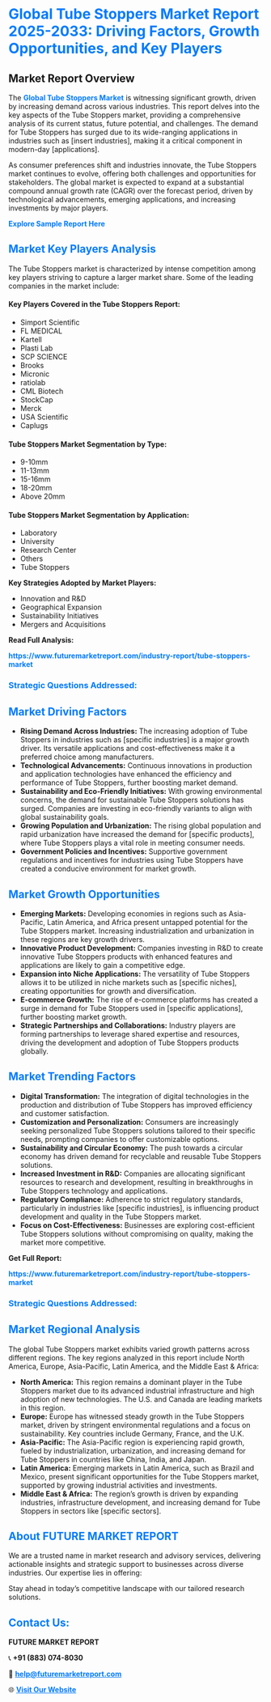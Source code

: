 <h1 style="color: #007BFF;">Global Tube Stoppers Market Report 2025-2033: Driving Factors, Growth Opportunities, and Key Players</h1>

<section id="overview">
<h2>Market Report Overview</h2>
<p>The <a href="https://www.futuremarketreport.com/industry-report/tube-stoppers-market" style="color: #007BFF; text-decoration: none;"><strong>Global Tube Stoppers Market</strong></a> is witnessing significant growth, driven by increasing demand across various industries. This report delves into the key aspects of the Tube Stoppers market, providing a comprehensive analysis of its current status, future potential, and challenges. The demand for Tube Stoppers has surged due to its wide-ranging applications in industries such as [insert industries], making it a critical component in modern-day [applications].</p>
<p>As consumer preferences shift and industries innovate, the Tube Stoppers market continues to evolve, offering both challenges and opportunities for stakeholders. The global market is expected to expand at a substantial compound annual growth rate (CAGR) over the forecast period, driven by technological advancements, emerging applications, and increasing investments by major players.</p>
</section>

<section id="overview">
<p><a href="https://www.futuremarketreport.com/request-sample/reportId=123504" style="color: #007BFF; text-decoration: none;"><strong>Explore Sample Report Here</strong></a></p>
</section>

<section id="key-players">
<h2 style="color: #007BFF;">Market Key Players Analysis</h2>
<p>The Tube Stoppers market is characterized by intense competition among key players striving to capture a larger market share. Some of the leading companies in the market include:</p>
<h4>Key Players Covered in the Tube Stoppers Report:</h4>
<ul><li>Simport Scientific</li><li>FL MEDICAL</li><li>Kartell</li><li>Plasti Lab</li><li>SCP SCIENCE</li><li>Brooks</li><li>Micronic</li><li>ratiolab</li><li>CML Biotech</li><li>StockCap</li><li>Merck</li><li>USA Scientific</li><li>Caplugs</li></ul>
<h4>Tube Stoppers Market Segmentation by Type:</h4>
<ul><li>9-10mm</li><li>11-13mm</li><li>15-16mm</li><li>18-20mm</li><li>Above 20mm</li></ul>

<h4>Tube Stoppers Market Segmentation by Application:</h4>
<ul><li>Laboratory</li><li>University</li><li>Research Center</li><li>Others</li><li>Tube Stoppers</li></ul>
<p><strong>Key Strategies Adopted by Market Players:</strong></p>
<ul>
<li>Innovation and R&D</li>
<li>Geographical Expansion</li>
<li>Sustainability Initiatives</li>
<li>Mergers and Acquisitions</li>
</ul>
</section>

<section>
<p><strong>Read Full Analysis: </strong></p><a href="https://www.futuremarketreport.com/industry-report/tube-stoppers-market" style="color: #007BFF; text-decoration: none;"><strong>https://www.futuremarketreport.com/industry-report/tube-stoppers-market</strong></a>
<h3 style="color: #007BFF;">Strategic Questions Addressed:</h3>
</section>

<section id="driving-factors">
<h2 style="color: #007BFF;">Market Driving Factors</h2>
<ul>
<li><strong>Rising Demand Across Industries:</strong> The increasing adoption of Tube Stoppers in industries such as [specific industries] is a major growth driver. Its versatile applications and cost-effectiveness make it a preferred choice among manufacturers.</li>
<li><strong>Technological Advancements:</strong> Continuous innovations in production and application technologies have enhanced the efficiency and performance of Tube Stoppers, further boosting market demand.</li>
<li><strong>Sustainability and Eco-Friendly Initiatives:</strong> With growing environmental concerns, the demand for sustainable Tube Stoppers solutions has surged. Companies are investing in eco-friendly variants to align with global sustainability goals.</li>
<li><strong>Growing Population and Urbanization:</strong> The rising global population and rapid urbanization have increased the demand for [specific products], where Tube Stoppers plays a vital role in meeting consumer needs.</li>
<li><strong>Government Policies and Incentives:</strong> Supportive government regulations and incentives for industries using Tube Stoppers have created a conducive environment for market growth.</li>
</ul>
</section>

<section id="growth-opportunities">
<h2 style="color: #007BFF;">Market Growth Opportunities</h2>
<ul>
<li><strong>Emerging Markets:</strong> Developing economies in regions such as Asia-Pacific, Latin America, and Africa present untapped potential for the Tube Stoppers market. Increasing industrialization and urbanization in these regions are key growth drivers.</li>
<li><strong>Innovative Product Development:</strong> Companies investing in R&D to create innovative Tube Stoppers products with enhanced features and applications are likely to gain a competitive edge.</li>
<li><strong>Expansion into Niche Applications:</strong> The versatility of Tube Stoppers allows it to be utilized in niche markets such as [specific niches], creating opportunities for growth and diversification.</li>
<li><strong>E-commerce Growth:</strong> The rise of e-commerce platforms has created a surge in demand for Tube Stoppers used in [specific applications], further boosting market growth.</li>
<li><strong>Strategic Partnerships and Collaborations:</strong> Industry players are forming partnerships to leverage shared expertise and resources, driving the development and adoption of Tube Stoppers products globally.</li>
</ul>
</section>

<section id="trending-factors">
<h2 style="color: #007BFF;">Market Trending Factors</h2>
<ul>
<li><strong>Digital Transformation:</strong> The integration of digital technologies in the production and distribution of Tube Stoppers has improved efficiency and customer satisfaction.</li>
<li><strong>Customization and Personalization:</strong> Consumers are increasingly seeking personalized Tube Stoppers solutions tailored to their specific needs, prompting companies to offer customizable options.</li>
<li><strong>Sustainability and Circular Economy:</strong> The push towards a circular economy has driven demand for recyclable and reusable Tube Stoppers solutions.</li>
<li><strong>Increased Investment in R&D:</strong> Companies are allocating significant resources to research and development, resulting in breakthroughs in Tube Stoppers technology and applications.</li>
<li><strong>Regulatory Compliance:</strong> Adherence to strict regulatory standards, particularly in industries like [specific industries], is influencing product development and quality in the Tube Stoppers market.</li>
<li><strong>Focus on Cost-Effectiveness:</strong> Businesses are exploring cost-efficient Tube Stoppers solutions without compromising on quality, making the market more competitive.</li>
</ul>
</section>

<section>
<p><strong>Get Full Report: </strong></p><a href="https://www.futuremarketreport.com/industry-report/tube-stoppers-market" style="color: #007BFF; text-decoration: none;"><strong>https://www.futuremarketreport.com/industry-report/tube-stoppers-market</strong></a>
<h3 style="color: #007BFF;">Strategic Questions Addressed:</h3>
</section>


<section id="regional-analysis">
<h2 style="color: #007BFF;">Market Regional Analysis</h2>
<p>The global Tube Stoppers market exhibits varied growth patterns across different regions. The key regions analyzed in this report include North America, Europe, Asia-Pacific, Latin America, and the Middle East & Africa:</p>
<ul>
<li><strong>North America:</strong> This region remains a dominant player in the Tube Stoppers market due to its advanced industrial infrastructure and high adoption of new technologies. The U.S. and Canada are leading markets in this region.</li>
<li><strong>Europe:</strong> Europe has witnessed steady growth in the Tube Stoppers market, driven by stringent environmental regulations and a focus on sustainability. Key countries include Germany, France, and the U.K.</li>
<li><strong>Asia-Pacific:</strong> The Asia-Pacific region is experiencing rapid growth, fueled by industrialization, urbanization, and increasing demand for Tube Stoppers in countries like China, India, and Japan.</li>
<li><strong>Latin America:</strong> Emerging markets in Latin America, such as Brazil and Mexico, present significant opportunities for the Tube Stoppers market, supported by growing industrial activities and investments.</li>
<li><strong>Middle East & Africa:</strong> The region’s growth is driven by expanding industries, infrastructure development, and increasing demand for Tube Stoppers in sectors like [specific sectors].</li>
</ul>
</section>

<footer>
<h2 style="color: #007BFF;">About FUTURE MARKET REPORT</h2>
<p>We are a trusted name in market research and advisory services, delivering actionable insights and strategic support to businesses across diverse industries. Our expertise lies in offering:</p>

<p>Stay ahead in today’s competitive landscape with our tailored research solutions.</p>

<h2 style="color: #007BFF;">Contact Us:</h2>
<p><strong>FUTURE MARKET REPORT</strong></p>
<p>📞 <strong>+91 (883) 074-8030</strong></p>
<p>📧 <strong><a href="mailto:help@futuremarketreport.com" style="color: #007BFF;">help@futuremarketreport.com</a></strong></p>
<p>🌐 <strong><a href="https://www.futuremarketreport.com/" style="color: #007BFF;">Visit Our Website</a></strong></p>
</footer>
